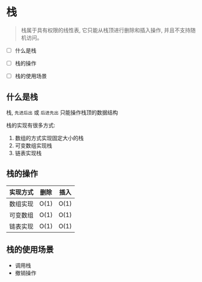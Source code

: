 # 栈
> 栈属于具有权限的线性表, 它只能从栈顶进行删除和插入操作, 并且不支持随机访问。

- [ ] 什么是栈
- [ ] 栈的操作
- [ ] 栈的使用场景


## 什么是栈
栈, `先进后出` 或 `后进先出` 只能操作栈顶的数据结构

栈的实现有很多方式:
1. 数组的方式实现固定大小的栈
2. 可变数组实现栈
3. 链表实现栈
   

## 栈的操作

|实现方式|删除|插入|
|:------:|:---:|:--:|
|数组实现|O(1)|O(1)|
|可变数组|O(1)|O(1)|
|链表实现|O(1)|O(1)|

## 栈的使用场景

- 调用栈
- 撤销操作




















